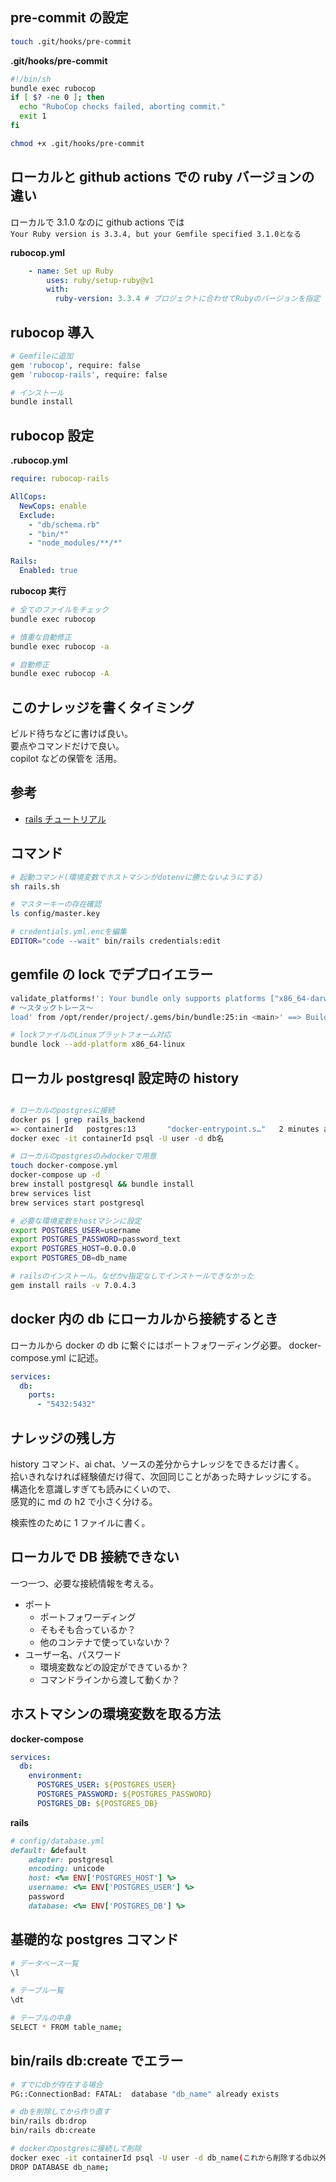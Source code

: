 ## pre-commit の設定

```bash
touch .git/hooks/pre-commit

```

**.git/hooks/pre-commit**

```bash
#!/bin/sh
bundle exec rubocop
if [ $? -ne 0 ]; then
  echo "RuboCop checks failed, aborting commit."
  exit 1
fi
```

```bash
chmod +x .git/hooks/pre-commit
```

## ローカルと github actions での ruby バージョンの違い

ローカルで 3.1.0 なのに github actions では  
`Your Ruby version is 3.3.4, but your Gemfile specified 3.1.0となる`

**rubocop.yml**

```yaml
    - name: Set up Ruby
        uses: ruby/setup-ruby@v1
        with:
          ruby-version: 3.3.4 # プロジェクトに合わせてRubyのバージョンを指定
```

## rubocop 導入

```bash
# Gemfileに追加
gem 'rubocop', require: false
gem 'rubocop-rails', require: false

# インストール
bundle install
```

## rubocop 設定

**.rubocop.yml**

```yaml
require: rubocop-rails

AllCops:
  NewCops: enable
  Exclude:
    - "db/schema.rb"
    - "bin/*"
    - "node_modules/**/*"

Rails:
  Enabled: true
```

**rubocop 実行**

```bash
# 全てのファイルをチェック
bundle exec rubocop

# 慎重な自動修正
bundle exec rubocop -a

# 自動修正
bundle exec rubocop -A
```

## このナレッジを書くタイミング

ビルド待ちなどに書けば良い。  
要点やコマンドだけで良い。  
copilot などの保管を 活用。

## 参考

- [rails チュートリアル](https://railstutorial.jp/chapters/beginning?version=7.0)

## コマンド

```bash
# 起動コマンド(環境変数でホストマシンがdotenvに勝たないようにする)
sh rails.sh

# マスターキーの存在確認
ls config/master.key

# credentials.yml.encを編集
EDITOR="code --wait" bin/rails credentials:edit
```

## gemfile の lock でデプロイエラー

```bash
validate_platforms!': Your bundle only supports platforms ["x86_64-darwin-22"] but your local platform is x86_64-linux. Add the current platform to the lockfile with bundle lock --add-platform x86_64-linuxand try again. (Bundler::ProductionError)
# 〜スタックトレース〜
load' from /opt/render/project/.gems/bin/bundle:25:in <main>' ==> Build failed 😞 ==> Common ways to troubleshoot your deploy: https://docs.render.com/troubleshooting-deploys
```

```bash
# lockファイルのLinuxプラットフォーム対応
bundle lock --add-platform x86_64-linux
```

## ローカル postgresql 設定時の history

```bash

# ローカルのpostgresに接続
docker ps | grep rails_backend
=> containerId   postgres:13       "docker-entrypoint.s…"   2 minutes ago   Up 2 minutes   5432/tcp                 rails_backend-db-1
docker exec -it containerId psql -U user -d db名

# ローカルのpostgresのみdockerで用意
touch docker-compose.yml
docker-compose up -d
brew install postgresql && bundle install
brew services list
brew services start postgresql

# 必要な環境変数をhostマシンに設定
export POSTGRES_USER=username
export POSTGRES_PASSWORD=password_text
export POSTGRES_HOST=0.0.0.0
export POSTGRES_DB=db_name

# railsのインストール。なぜかv指定なしでインストールできなかった
gem install rails -v 7.0.4.3
```

## docker 内の db にローカルから接続するとき

ローカルから docker の db に繋ぐにはポートフォワーディング必要。
docker-compose.yml に記述。

```yml
services:
  db:
    ports:
      - "5432:5432"
```

## ナレッジの残し方

history コマンド、ai chat、ソースの差分からナレッジをできるだけ書く。  
拾いきれなければ経験値だけ得て、次回同じことがあった時ナレッジにする。  
構造化を意識しすぎても読みにくいので、  
感覚的に md の h2 で小さく分ける。

検索性のために 1 ファイルに書く。

## ローカルで DB 接続できない

一つ一つ、必要な接続情報を考える。

- ポート
  - ポートフォワーディング
  - そもそも合っているか？
  - 他のコンテナで使っていないか？
- ユーザー名、パスワード
  - 環境変数などの設定ができているか？
  - コマンドラインから渡して動くか？

## ホストマシンの環境変数を取る方法

**docker-compose**

```yml
services:
  db:
    environment:
      POSTGRES_USER: ${POSTGRES_USER}
      POSTGRES_PASSWORD: ${POSTGRES_PASSWORD}
      POSTGRES_DB: ${POSTGRES_DB}
```

**rails**

```ruby
# config/database.yml
default: &default
    adapter: postgresql
    encoding: unicode
    host: <%= ENV['POSTGRES_HOST'] %>
    username: <%= ENV['POSTGRES_USER'] %>
    password
    database: <%= ENV['POSTGRES_DB'] %>
```

## 基礎的な postgres コマンド

```bash
# データベース一覧
\l

# テーブル一覧
\dt

# テーブルの中身
SELECT * FROM table_name;
```

## bin/rails db:create でエラー

```bash
# すでにdbが存在する場合
PG::ConnectionBad: FATAL:  database "db_name" already exists
```

```bash
# dbを削除してから作り直す
bin/rails db:drop
bin/rails db:create

# dockerのpostgresに接続して削除
docker exec -it containerId psql -U user -d db_name(これから削除するdb以外)
DROP DATABASE db_name;
```
